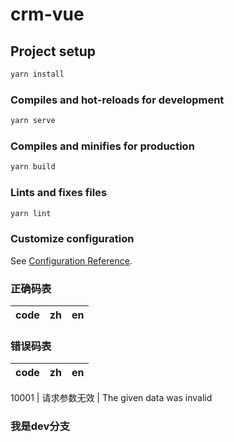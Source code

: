 # crm-vue

## Project setup

```javascript
yarn install
```

### Compiles and hot-reloads for development

```javascript
yarn serve
```

### Compiles and minifies for production

```javascript
yarn build
```

### Lints and fixes files

```javascript
yarn lint
```

### Customize configuration

See [Configuration Reference](https://cli.vuejs.org/config/).

### 正确码表

code | zh | en
--- | --- | ---

### 错误码表

code | zh | en
--- | --- | ---

10001 | 请求参数无效 | The given data was invalid

### 我是dev分支
